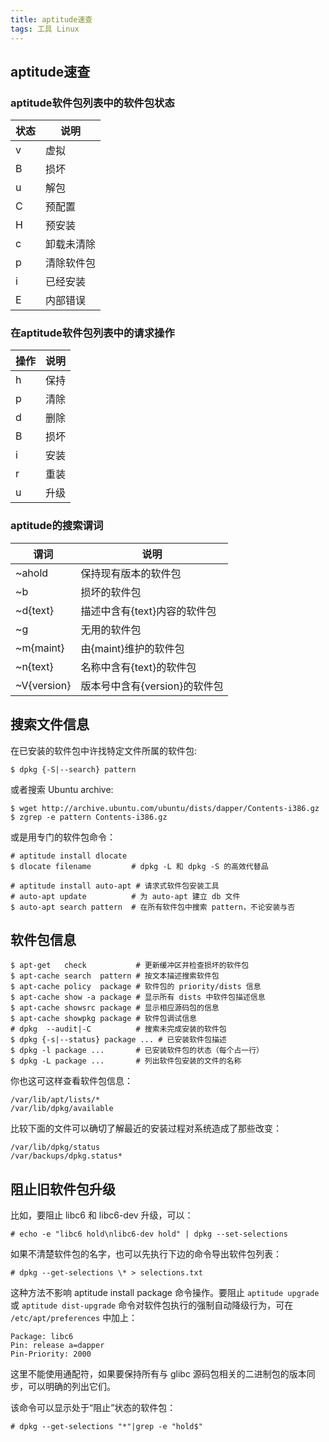 ```yaml
---
title: aptitude速查
tags: 工具 Linux
---
```


## aptitude速查
### aptitude软件包列表中的软件包状态

状态 | 说明
---|-----------
v | 虚拟
B | 损坏
u | 解包
C | 预配置
H | 预安装
c | 卸载未清除
p | 清除软件包
i | 已经安装
E | 内部错误

### 在aptitude软件包列表中的请求操作

操作| 说明
---|---
h | 保持
p | 清除
d | 删除
B | 损坏
i | 安装
r | 重装
u | 升级

### aptitude的搜索谓词

谓词         | 说明
------------|----------------------------
~ahold      | 保持现有版本的软件包
~b          | 损坏的软件包
~d{text}    | 描述中含有{text}内容的软件包
~g          | 无用的软件包
~m{maint}   | 由{maint}维护的软件包
~n{text}    | 名称中含有{text}的软件包
~V{version} | 版本号中含有{version}的软件包

## 搜索文件信息

在已安装的软件包中许找特定文件所属的软件包:

    $ dpkg {-S|--search} pattern

或者搜索 Ubuntu archive:

    $ wget http://archive.ubuntu.com/ubuntu/dists/dapper/Contents-i386.gz
    $ zgrep -e pattern Contents-i386.gz

或是用专门的软件包命令：

    # aptitude install dlocate
    $ dlocate filename         # dpkg -L 和 dpkg -S 的高效代替品

    # aptitude install auto-apt # 请求式软件包安装工具
    # auto-apt update          # 为 auto-apt 建立 db 文件
    $ auto-apt search pattern  # 在所有软件包中搜索 pattern，不论安装与否

## 软件包信息

    $ apt-get   check           # 更新缓冲区并检查损坏的软件包
    $ apt-cache search  pattern # 按文本描述搜索软件包
    $ apt-cache policy  package # 软件包的 priority/dists 信息
    $ apt-cache show -a package # 显示所有 dists 中软件包描述信息
    $ apt-cache showsrc package # 显示相应源码包的信息
    $ apt-cache showpkg package # 软件包调试信息
    # dpkg  --audit|-C          # 搜索未完成安装的软件包
    $ dpkg {-s|--status} package ... # 已安装软件包描述
    $ dpkg -l package ...       # 已安装软件包的状态（每个占一行）
    $ dpkg -L package ...       # 列出软件包安装的文件的名称

你也这可这样查看软件包信息：

    /var/lib/apt/lists/*
    /var/lib/dpkg/available

比较下面的文件可以确切了解最近的安装过程对系统造成了那些改变：

    /var/lib/dpkg/status
    /var/backups/dpkg.status*

## 阻止旧软件包升级

比如，要阻止 libc6 和 libc6-dev 升级，可以：

    # echo -e "libc6 hold\nlibc6-dev hold" | dpkg --set-selections

如果不清楚软件包的名字，也可以先执行下边的命令导出软件包列表：

    # dpkg --get-selections \* > selections.txt

这种方法不影响 aptitude install package 命令操作。要阻止 `aptitude upgrade` 或 `aptitude dist-upgrade` 命令对软件包执行的强制自动降级行为，可在 `/etc/apt/preferences` 中加上：

    Package: libc6
    Pin: release a=dapper
    Pin-Priority: 2000

这里不能使用通配符，如果要保持所有与 glibc 源码包相关的二进制包的版本同步，可以明确的列出它们。

该命令可以显示处于“阻止”状态的软件包：

    # dpkg --get-selections "*"|grep -e "hold$"
